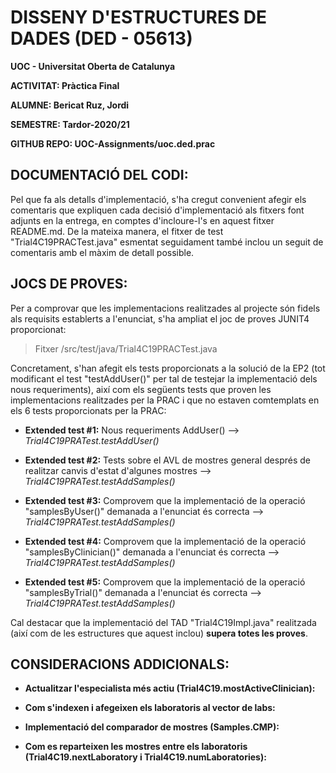 # DISSENY D'ESTRUCTURES DE DADES (DED - 05613)

**UOC - Universitat Oberta de Catalunya**

**ACTIVITAT: Pràctica Final** 

**ALUMNE: Bericat Ruz, Jordi** 

**SEMESTRE: Tardor-2020/21** 

**GITHUB REPO: UOC-Assignments/uoc.ded.prac** 


## DOCUMENTACIÓ DEL CODI:

Pel que fa als detalls d'implementació, s'ha cregut convenient afegir els comentaris que expliquen cada decisió d'implementació als fitxers font adjunts en la entrega, en comptes d'incloure-l's en aquest fitxer README.md. De la mateixa manera, el fitxer de test "Trial4C19PRACTest.java" esmentat seguidament també inclou un seguit de comentaris amb el màxim de detall possible. 
 
## JOCS DE PROVES:

Per a comprovar que les implementacions realitzades al projecte són fidels als requisits establerts a l'enunciat, s'ha ampliat el joc de proves JUNIT4 proporcionat:

>Fitxer /src/test/java/Trial4C19PRACTest.java
 
Concretament, s'han afegit els tests proporcionats a la solució de la EP2 (tot modificant el test "testAddUser()" per tal de testejar la implementació dels nous requeriments), així com els següents tests que proven les implementacions realitzades per la PRAC i que no estaven comtemplats en els 6 tests proporcionats per la PRAC:   

 - **Extended test #1:** Nous requeriments AddUser() --> *Trial4C19PRATest.testAddUser()*
 
 - **Extended test #2:** Tests sobre el AVL de mostres general després de realitzar canvis d'estat d'algunes mostres --> *Trial4C19PRATest.testAddSamples()*
 
 - **Extended test #3:** Comprovem que la implementació de la operació "samplesByUser()" demanada a l'enunciat és correcta --> *Trial4C19PRATest.testAddSamples()*
 
 - **Extended test #4:** Comprovem que la implementació de la operació "samplesByClinician()" demanada a l'enunciat és correcta --> *Trial4C19PRATest.testAddSamples()*
 
 - **Extended test #5:** Comprovem que la implementació de la operació "samplesByTrial()" demanada a l'enunciat és correcta --> *Trial4C19PRATest.testAddSamples()*

Cal destacar que la implementació del TAD "Trial4C19Impl.java" realitzada (així com de les estructures que aquest inclou) **supera totes les proves**.

## CONSIDERACIONS ADDICIONALS:

- **Actualitzar l'especialista més actiu (Trial4C19.mostActiveClinician):**

- **Com s'indexen i afegeixen els laboratoris al vector de labs:**

- **Implementació del comparador de mostres (Samples.CMP):**

- **Com es reparteixen les mostres entre els laboratoris (Trial4C19.nextLaboratory i Trial4C19.numLaboratories):**
